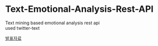 # Text-Emotional-Analysis-Rest-API
Text mining based emotional analysis rest api <br>
used twitter-text

[발표자료](https://github.com/lunaB/Text-Emotional-Analysis-Rest-API/blob/master/Text-Emotional-Analysis-Rest-API.pptx)
